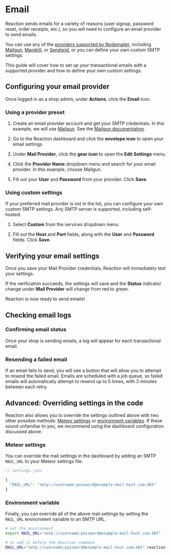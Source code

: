 # Email

Reaction sends emails for a variety of reasons (user signup, password reset, order receipts, etc.), so you will need to configure an email provider to send emails.

You can use any of the [providers supported by Nodemailer](https://github.com/nodemailer/nodemailer-wellknown#supported-services), including [Mailgun](https://www.mailgun.com/), [Mandrill](https://www.mandrill.com/), or [Sendgrid](https://sendgrid.com/), or you can define your own custom SMTP settings.

This guide will cover how to set up your transactional emails with a supported provider and how to define your own custom settings.

## Configuring your email provider

Once logged in as a shop admin, under **Actions**, click the **Email** icon.

### Using a provider preset

1. Create an email provider account and get your SMTP credentials. In this example, we will use [Mailgun](https://www.mailgun.com/). See the [Mailgun documentation](https://documentation.mailgun.com/quickstart.html).

2. Go to the Reaction dashboard and click the **envelope icon** to open your email settings.

3. Under **Mail Provider**, click the **gear icon** to open the **Edit Settings** menu.

4. Click the **Provider Name** dropdown menu and search for your email provider. In this example, choose Mailgun.

5. Fill out your **User** and **Password** from your provider. Click **Save**.

### Using custom settings

If your preferred mail provider is not in the list, you can configure your own custom SMTP settings. Any SMTP server is supported, including self-hosted.

1. Select **Custom** from the services dropdown menu.

2. Fill out the **Host** and **Port** fields, along with the **User** and **Password** fields. Click **Save**.

## Verifying your email settings

Once you save your Mail Provider credentials, Reaction will immediately test your settings.

If the verification succeeds, the settings will save and the **Status** indicator change under **Mail Provider** will change from red to green.

Reaction is now ready to send emails!

## Checking email logs

### Confirming email status

Once your shop is sending emails, a log will appear for each transactional email.

### Resending a failed email

If an email fails to send, you will see a button that will allow you to attempt to resend the failed email. Emails are scheduled with a job queue, so failed emails will automatically attempt to resend up to 5 times, with 3 minutes between each retry.

## Advanced: Overriding settings in the code

Reaction also allows you to override the settings outlined above with two other possible methods: [Meteor settings](http://docs.meteor.com/api/core.html#Meteor-settings) or [environment variables](https://en.wikipedia.org/wiki/Environment_variable). If these sound unfamiliar to you, we recommend using the dashboard configuration discussed above.

### Meteor settings

You can override the mail settings in the dashboard by adding an SMTP `MAIL_URL` to your Meteor settings file.

```js
// settings.json

{
  "MAIL_URL": "smtp://username:password@example-mail-host.com:465"
}
```

### Environment variable

Finally, you can override all of the above mail settings by setting the `MAIL_URL` environment variable to an SMTP URL.

```sh
# set the environment
export MAIL_URL="smtp://username:password@example-mail-host.com:465"

# or add it before the Reaction command
MAIL_URL="smtp://username:password@example-mail-host.com:465" reaction
```
